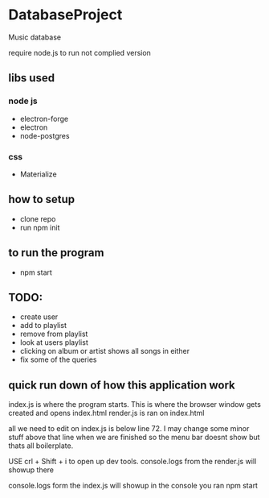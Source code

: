 # DatabaseProject
 Music database

require node.js to run not complied version

## libs used
### node js
- electron-forge
- electron
- node-postgres

### css
- Materialize

## how to setup
- clone repo
- run npm init

## to run the program
- npm start 

## TODO:
- create user
- add to playlist
- remove from playlist
- look at users playlist
- clicking on album or artist shows all songs in either
- fix some of the queries

## quick run down of how this application work
index.js is where the program starts. This is where the browser window gets created and opens index.html
render.js is ran on index.html

all we need to edit on index.js is below line 72. I may change some minor stuff above that line when we are finished so the menu bar doesnt show but thats all boilerplate. 

USE crl + Shift + i to open up dev tools.
console.logs from the render.js will showup there

console.logs form the index.js will showup in the console you ran npm start